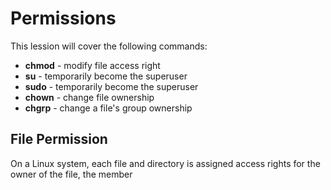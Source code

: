 # Permissions
This lession will cover the following commands:
- **chmod** - modify file access right
- **su** - temporarily become the superuser
- **sudo** - temporarily become the superuser
- **chown** - change file ownership
- **chgrp** - change a file's group ownership

## File Permission
On a Linux system, each file and directory is assigned access rights for the owner of the file, the member
<!--stackedit_data:
eyJoaXN0b3J5IjpbLTE1ODcxOTM0NF19
-->